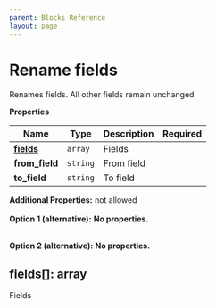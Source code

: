 ```yaml
---
parent: Blocks Reference
layout: page
---
```


# Rename fields

Renames fields. All other fields remain unchanged


**Properties**

|Name|Type|Description|Required|
|----|----|-----------|--------|
|[**fields**](#fields)|`array`|Fields<br/>||
|**from\_field**|`string`|From field<br/>||
|**to\_field**|`string`|To field<br/>||

**Additional Properties:** not allowed  
   
**Option 1 (alternative):** 
**No properties.**


   
**Option 2 (alternative):** 
**No properties.**


<a name="fields"></a>
## fields\[\]: array

Fields



